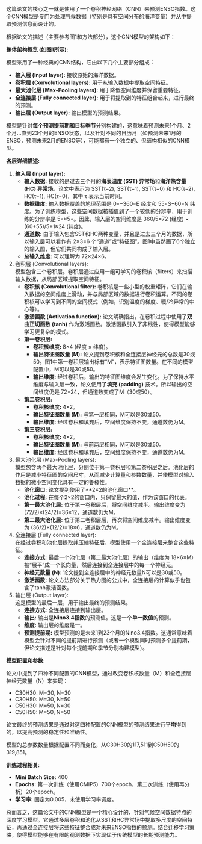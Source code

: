 这篇论文的核心之一就是使用了一个卷积神经网络（CNN）来预测ENSO指数。这个CNN模型是专门为处理气候数据（特别是具有空间分布的海洋变量）并从中提取预测信息而设计的。

根据论文的描述（主要参考图1和方法部分），这个CNN模型的架构如下：

**整体架构概览 (如图1所示):**

模型采用了一种经典的CNN结构，它由以下几个主要部分组成：

* **输入层 (Input layer):** 接收原始的海洋数据。  
* **卷积层 (Convolutional layers):** 用于从输入数据中提取空间特征。  
* **最大池化层 (Max-Pooling layers):** 用于降低空间维度并保留重要特征。  
* **全连接层 (Fully connected layer):** 用于将提取到的特征组合起来，进行最终的预测。  
* **输出层 (Output layer):** 输出模型的预测结果。

模型是针对**每个预测提前期和目标季节**分别构建的，这意味着预测未来1个月、2个月...直到23个月的ENSO状态，以及针对不同的日历月（如预测未来1月的ENSO，预测未来2月的ENSO等），可能都有一个独立的、但结构相似的CNN模型。

**各层详细描述:**

1. **输入层 (Input layer):**  
   * **输入数据:** 接收的是过去三个月的**海表温度 (SST) 异常场**和**海洋热含量 (HC) 异常场**。论文中表示为 SST(τ−2), SST(τ−1), SST(τ−0) 和 HC(τ−2), HC(τ−1), HC(τ−0)，其中 τ 表示当前时间。  
   * **数据维度:** 输入数据覆盖的地理范围是 0∘−360∘E 经度和 55∘S−60∘N 纬度。为了训练模型，这些空间数据被插值到了一个较低的分辨率，用于训练的分辨率是 5∘×5∘。因此，输入层的空间维度是 360/5=72 (经度) × (60+55)/5+1≈24 (纬度)。  
   * **通道数:** 由于输入包含SST和HC两种变量，并且是过去三个月的数据，所以输入层可以看作有 2×3=6 个“通道”或“特征图”。图1中虽然画了6个独立的输入图，但它们共同构成了输入层。  
   * **总输入维度:** 可以理解为 72×24×6。  
2. 卷积层 (Convolutional layers):  
   模型包含三个卷积层。卷积层通过应用一组可学习的卷积核（filters）来扫描输入数据，从局部区域提取空间特征。  
   * **卷积核 (Convolutional filter):** 卷积核是一些小型的权重矩阵，它们在输入数据的空间维度上滑动，并与局部区域的数据进行卷积运算。不同的卷积核可以学习到不同的空间模式（例如，识别温度的梯度、暖/冷异常的中心等）。  
   * **激活函数 (Activation function):** 论文明确指出，在卷积过程中使用了**双曲正切函数 (tanh)** 作为激活函数。激活函数引入了非线性，使得模型能够学习更复杂的模式。  
   * **第一卷积层:**  
     * **卷积核维度:** 8×4 (经度 × 纬度)。  
     * **输出特征图数量 (M):** 论文提到卷积核和全连接层神经元的总数是30或50。图1中第一卷积层输出标有“M”，表示特征图数量。在不同的模型配置中，M可以是30或50。  
     * **输出维度:** 经过卷积后，输出的特征图维度会发生变化。为了保持水平维度与输入层一致，论文使用了**填充 (padding)** 技术。所以输出的空间维度仍是 72×24，但通道数变成了M（30或50）。  
   * **第二卷积层:**  
     * **卷积核维度:** 4×2。  
     * **输出特征图数量 (M):** 与第一层相同，M可以是30或50。  
     * **输出维度:** 经过卷积和填充后，空间维度保持不变，通道数仍为M。  
   * **第三卷积层:**  
     * **卷积核维度:** 4×2。  
     * **输出特征图数量 (M):** 与前两层相同，M可以是30或50。  
     * **输出维度:** 经过卷积和填充后，空间维度保持不变，通道数仍为M。  
3. 最大池化层 (Max-Pooling layers):  
   模型包含两个最大池化层，分别位于第一卷积层和第二卷积层之后。池化层的作用是减小特征图的空间尺寸，从而减少计算量和参数数量，并使模型对输入数据的微小空间变化具有一定的鲁棒性。  
   * **池化窗口:** 论文提到使用了\*\*2×2的池化窗口\*\*。  
   * **池化过程:** 在每个2×2的窗口内，只保留最大的值，作为该窗口的代表。  
   * **第一最大池化层:** 位于第一卷积层后，将空间维度减半。输出维度变为 (72/2)×(24/2)=36×12，通道数仍为M。  
   * **第二最大池化层:** 位于第二卷积层后，再次将空间维度减半。输出维度变为 (36/2)×(12/2)=18×6，通道数仍为M。  
4. 全连接层 (Fully connected layer):  
   在经过卷积和池化层提取并压缩特征后，模型使用一个全连接层来整合这些特征。  
   * **连接方式:** 最后一个池化层（第二最大池化层）的输出（维度为 18×6×M）被“展平”成一个长向量，然后连接到全连接层中的每一个神经元。  
   * **神经元数量 (N):** 论文提到全连接层中的神经元数量N可以是30或50。  
   * **激活函数:** 论文方法部分关于热力图的公式中，全连接层的计算似乎也包含了tanh激活函数。  
5. 输出层 (Output layer):  
   这是模型的最后一层，用于输出最终的预测结果。  
   * **连接方式:** 全连接层连接到输出层。  
   * **输出:** 输出是**Nino3.4指数**的预测值。这是一个**单一数值**的预测。  
   * **维度:** 输出层的维度是**一**。  
   * **预测提前期:** 模型预测的是未来1到23个月的Nino3.4指数。这通常意味着模型会针对不同的提前期进行预测（或者一个模型同时预测多个提前期，但论文描述是针对每个提前期和季节分别构建模型）。

**模型配置和参数:**

论文中提到了四种不同配置的CNN模型，通过改变卷积核数量（M）和全连接层神经元数量（N）来实现：

* C30H30: M=30, N=30  
* C30H50: M=30, N=50  
* C50H30: M=50, N=30  
* C50H50: M=50, N=50

论文最终的预测结果是通过对这四种配置的CNN模型的预测结果进行**平均**得到的，以提高预测的稳定性和准确性。

模型的总参数数量根据配置不同而变化，从C30H30的117,511到C50H50的319,851。

**训练过程相关:**

* **Mini Batch Size:** 400  
* **Epochs:** 第一次训练（使用CMIP5）700个epoch，第二次训练（使用再分析）20个epoch。  
* **学习率:** 固定为0.005，未使用学习率调度。

总而言之，这篇论文中的CNN模型是一个精心设计的、针对气候空间数据特点的深度学习模型。它通过多层卷积和池化从SST和HC异常场中提取多尺度的空间特征，再通过全连接层将这些特征整合成对未来ENSO指数的预测。结合迁移学习策略，使得模型能够在有限的观测数据下实现优于传统模型的长期预测能力。
